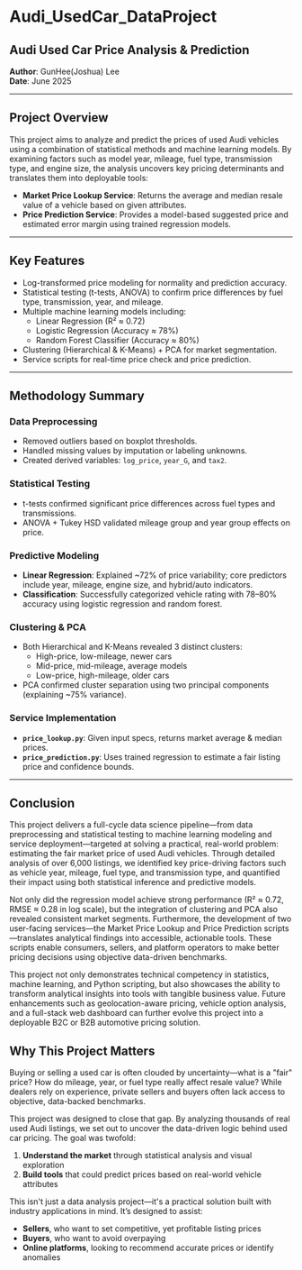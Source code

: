 # Audi_UsedCar_DataProject

## Audi Used Car Price Analysis & Prediction

**Author**: GunHee(Joshua) Lee  
**Date**: June 2025

---

## Project Overview

This project aims to analyze and predict the prices of used Audi vehicles using a combination of statistical methods and machine learning models. By examining factors such as model year, mileage, fuel type, transmission type, and engine size, the analysis uncovers key pricing determinants and translates them into deployable tools:

- **Market Price Lookup Service**: Returns the average and median resale value of a vehicle based on given attributes.
- **Price Prediction Service**: Provides a model-based suggested price and estimated error margin using trained regression models.

---

## Key Features

- Log-transformed price modeling for normality and prediction accuracy.
- Statistical testing (t-tests, ANOVA) to confirm price differences by fuel type, transmission, year, and mileage.
- Multiple machine learning models including:
  - Linear Regression (R² ≈ 0.72)
  - Logistic Regression (Accuracy ≈ 78%)
  - Random Forest Classifier (Accuracy ≈ 80%)
- Clustering (Hierarchical & K-Means) + PCA for market segmentation.
- Service scripts for real-time price check and price prediction.

---

## Methodology Summary

### Data Preprocessing
- Removed outliers based on boxplot thresholds.
- Handled missing values by imputation or labeling unknowns.
- Created derived variables: `log_price`, `year_G`, and `tax2`.

### Statistical Testing
- t-tests confirmed significant price differences across fuel types and transmissions.
- ANOVA + Tukey HSD validated mileage group and year group effects on price.

### Predictive Modeling
- **Linear Regression**: Explained ~72% of price variability; core predictors include year, mileage, engine size, and hybrid/auto indicators.
- **Classification**: Successfully categorized vehicle rating with 78–80% accuracy using logistic regression and random forest.

### Clustering & PCA
- Both Hierarchical and K-Means revealed 3 distinct clusters:
  - High-price, low-mileage, newer cars
  - Mid-price, mid-mileage, average models
  - Low-price, high-mileage, older cars
- PCA confirmed cluster separation using two principal components (explaining ~75% variance).

### Service Implementation
- **`price_lookup.py`**: Given input specs, returns market average & median prices.
- **`price_prediction.py`**: Uses trained regression to estimate a fair listing price and confidence bounds.

---
## Conclusion
This project delivers a full-cycle data science pipeline—from data preprocessing and statistical testing to machine learning modeling and service deployment—targeted at solving a practical, real-world problem: estimating the fair market price of used Audi vehicles. Through detailed analysis of over 6,000 listings, we identified key price-driving factors such as vehicle year, mileage, fuel type, and transmission type, and quantified their impact using both statistical inference and predictive models.

Not only did the regression model achieve strong performance (R² ≈ 0.72, RMSE ≈ 0.28 in log scale), but the integration of clustering and PCA also revealed consistent market segments. Furthermore, the development of two user-facing services—the Market Price Lookup and Price Prediction scripts—translates analytical findings into accessible, actionable tools. These scripts enable consumers, sellers, and platform operators to make better pricing decisions using objective data-driven benchmarks.

This project not only demonstrates technical competency in statistics, machine learning, and Python scripting, but also showcases the ability to transform analytical insights into tools with tangible business value. Future enhancements such as geolocation-aware pricing, vehicle option analysis, and a full-stack web dashboard can further evolve this project into a deployable B2C or B2B automotive pricing solution.

## Why This Project Matters

Buying or selling a used car is often clouded by uncertainty—what is a "fair" price? How do mileage, year, or fuel type really affect resale value? While dealers rely on experience, private sellers and buyers often lack access to objective, data-backed benchmarks.

This project was designed to close that gap. By analyzing thousands of real used Audi listings, we set out to uncover the data-driven logic behind used car pricing. The goal was twofold:

1. **Understand the market** through statistical analysis and visual exploration  
2. **Build tools** that could predict prices based on real-world vehicle attributes  

This isn't just a data analysis project—it's a practical solution built with industry applications in mind. It’s designed to assist:
- **Sellers**, who want to set competitive, yet profitable listing prices  
- **Buyers**, who want to avoid overpaying  
- **Online platforms**, looking to recommend accurate prices or identify anomalies





